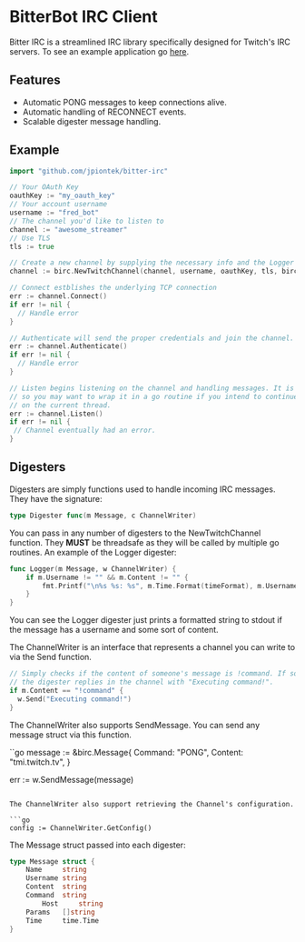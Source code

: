 # BitterBot IRC Client

Bitter IRC is a streamlined IRC library specifically designed for Twitch's IRC servers.
To see an example application go [here](https://github.com/jpiontek/bitter-irc-example).

## Features

* Automatic PONG messages to keep connections alive.
* Automatic handling of RECONNECT events.
* Scalable digester message handling.

## Example
```go
import "github.com/jpiontek/bitter-irc"

// Your OAuth Key
oauthKey := "my_oauth_key"
// Your account username
username := "fred_bot"
// The channel you'd like to listen to
channel := "awesome_streamer"
// Use TLS
tls := true

// Create a new channel by supplying the necessary info and the Logger digester.  
channel := birc.NewTwitchChannel(channel, username, oauthKey, tls, birc.Logger)

// Connect estblishes the underlying TCP connection
err := channel.Connect()
if err != nil {
  // Handle error
}

// Authenticate will send the proper credentials and join the channel.
err := channel.Authenticate()
if err != nil {
  // Handle error
}

// Listen begins listening on the channel and handling messages. It is blocking,
// so you may want to wrap it in a go routine if you intend to continue executing
// on the current thread.
err := channel.Listen()
if err != nil {
 // Channel eventually had an error.
}
```

## Digesters
Digesters are simply functions used to handle incoming IRC messages. They have the signature:
```go
type Digester func(m Message, c ChannelWriter)
```

You can pass in any number of digesters to the NewTwitchChannel function. They **MUST** be threadsafe as
they will be called by multiple go routines. An example of the Logger digester:

```go
func Logger(m Message, w ChannelWriter) {
	if m.Username != "" && m.Content != "" {
		fmt.Printf("\n%s %s: %s", m.Time.Format(timeFormat), m.Username, m.Content)
	}
}
```

You can see the Logger digester just prints a formatted string to stdout if the message has a username and
some sort of content.

The ChannelWriter is an interface that represents a channel you can write to via the Send function.

```go
// Simply checks if the content of someone's message is !command. If so then
// the digester replies in the channel with "Executing command!".
if m.Content == "!command" {
  w.Send("Executing command!")
}
```

The ChannelWriter also supports SendMessage. You can send any message struct
via this function.

``go
message := &birc.Message{
  Command: "PONG",
  Content: "tmi.twitch.tv",
}

err := w.SendMessage(message)
```

The ChannelWriter also support retrieving the Channel's configuration.

```go
config := ChannelWriter.GetConfig()
```

The Message struct passed into each digester:
```go
type Message struct {
	Name     string
	Username string
	Content  string
	Command  string
        Host     string
	Params   []string
	Time     time.Time
}
```

